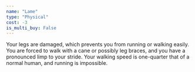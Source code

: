 ```yaml
---
name: "Lame"
type: "Physical"
cost: -3
is_multi_buy: False
---
```


Your legs are damaged, which prevents you from running or walking easily. You are forced to walk with a cane or possibly leg braces, and you have a pronounced limp to your stride. Your walking speed is one-quarter that of a normal human, and running is impossible.